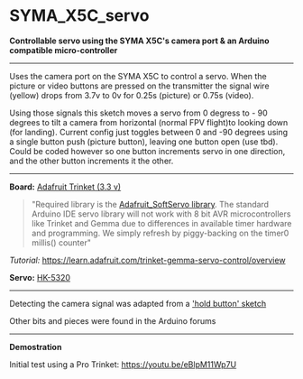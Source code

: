 # SYMA_X5C_servo
**Controllable servo using the SYMA X5C's camera port &amp; an Arduino compatible micro-controller**

 *******************************************************************

 Uses the camera port on the SYMA X5C to control a servo. When the picture or video buttons are pressed on the transmitter the signal wire (yellow) drops from 3.7v to 0v for 0.25s (picture) or 0.75s (video).

Using those signals this sketch moves a servo from 0 degress to - 90 degrees to tilt a camera from horizontal (normal FPV flight)to looking down (for landing). Current config just toggles between 0 and -90 degrees using a single button push (picture button), leaving one button open (use tbd). Could be coded however so one button increments servo in one direction, and the other button increments it the other.

 *******************************************************************
  **Board:** [Adafruit Trinket (3.3 v)](https://www.adafruit.com/product/1500)

  >"Required library is the [Adafruit_SoftServo library](https://github.com/adafruit/Adafruit_SoftServo). The standard Arduino IDE servo library will not work with 8 bit AVR microcontrollers like Trinket and Gemma due to differences in available timer hardware and programming. We simply refresh by piggy-backing on the timer0 millis() counter"

  *Tutorial:* https://learn.adafruit.com/trinket-gemma-servo-control/overview
  
  **Servo:** [HK-5320](https://hobbyking.com/en_us/hk-5320-ultra-micro-digital-servo-1-7g-0-05sec-0-075kg.html)

 *******************************************************************

  Detecting the camera signal was adapted from a ['hold button' sketch](http://playground.arduino.cc/Code/HoldButton)

  Other bits and pieces were found in the Arduino forums

 *******************************************************************

**Demostration** 

Initial test using a Pro Trinket: https://youtu.be/eBlpM11Wp7U
